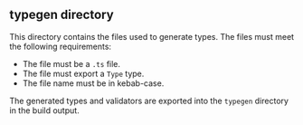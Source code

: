 ## typegen directory

This directory contains the files used to generate types. The files must meet the following requirements:

- The file must be a `.ts` file.
- The file must export a `Type` type.
- The file name must be in kebab-case.

The generated types and validators are exported into the `typegen` directory in the build output.
